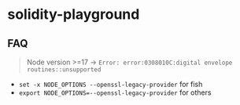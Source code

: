 # solidity-playground

## FAQ

> Node version >=17 -> `Error: error:0308010C:digital envelope routines::unsupported`

* `set -x NODE_OPTIONS --openssl-legacy-provider` for fish
* `export NODE_OPTIONS=--openssl-legacy-provider` for others
